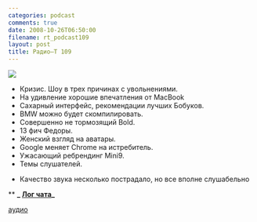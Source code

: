```yaml
---
categories: podcast
comments: true
date: 2008-10-26T06:50:00
filename: rt_podcast109
layout: post
title: Радио–Т 109
---
```


![](https://radio-t.com/images/radio-t/rt109.png)


- Кризис. Шоу в трех причинах с увольнениями.
- На удивление хорошие впечатления от MacBook
- Сахарный интерфейс, рекомендации лучших Бобуков.
- BMW можно будет скомпилировать.
- Совершенно не тормозящий Bold.
- 13 фич Федоры.
- Женский взгляд на аватары.
- Google меняет Chrome на истребитель.
- Ужасающий ребрендинг Mini9.
- Темы слушателей.

* Качество звука несколько пострадало, но все вполне слушабельно

** **_ [Лог чата](/chat/logs/radio-t-109.html)_**

[аудио](http://cdn.radio-t.com/rt_podcast109.mp3)
<audio src="http://cdn.radio-t.com/rt_podcast109.mp3" preload="none"></audio>

